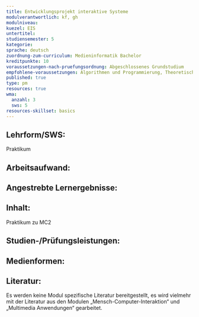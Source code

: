 ```yaml
---
title: Entwicklungsprojekt interaktive Systeme
modulverantwortlich: kf, gh
modulniveau:
kuezel: EIS
untertitel:
studiensemester: 5
kategorie:
sprache: deutsch
zuordnung-zum-curriculum: Medieninformatik Bachelor
kreditpunkte: 10
voraussetzungen-nach-pruefungsordnung: Abgeschlossenes Grundstudium
empfohlene-voraussetzungen: Algorithmen und Programmierung, Theoretische Informatik, Kommunikationstechnik, Netzbasierte Anwendungen, Datenbanken, Multimedia Anwendungen, Mensch Computer Interaktion, Betriebssysteme, Grundlagen der visuellen Kommunikation
published: true
type: pm
resources: true
wma:
  anzahl: 3
  sws: 5
resources-skillset: basics  
---
```


## Lehrform/SWS:
Praktikum

## Arbeitsaufwand:

## Angestrebte Lernergebnisse:


## Inhalt:
Praktikum zu MC2

## Studien-/Prüfungsleistungen:


## Medienformen:


## Literatur:
Es werden keine Modul spezifische Literatur bereitgestellt, es wird vielmehr mit der Literatur aus den Modulen „Mensch-Computer-Interaktion“ und „Multimedia Anwendungen“ gearbeitet.

